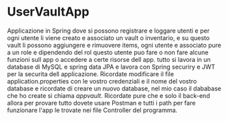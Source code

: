 # UserVaultApp
Applicazione in Spring dove si possono registrare e loggare utenti e per ogni utente li viene creato e associato
un vault o inventario, e su questo vault li possono aggiungere e rimuovere items, ogni utente e associato pure a un role 
e dipendendo del rol questo utente puo fare o non fare alcune funzioni sull app o accedere a certe risorse dell app. tutto si lavora in
un database di MySQL e spring data JPA e lavora con Spring securiry e JWT per la securita dell applicazione.
Ricordate modificare il file application.properties con le vostro credenziali e il nome del vostro database e ricordate 
di creare un nuovo database, nel mio caso il dababase che ho create si chiama *appvault*.
Ricordate pure che e solo il back-end allora per provare tutto dovete usare Postman e tutti i path per fare funzionare l'app
le trovate nei file Controller del programma.

